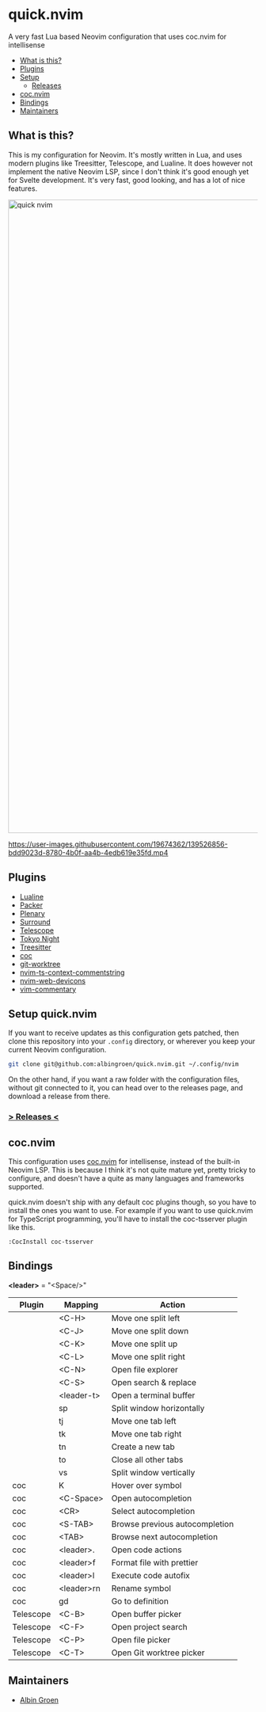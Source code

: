 # quick.nvim

A very fast Lua based Neovim configuration that uses coc.nvim for intellisense

- [What is this?](#what-is-this)
- [Plugins](#plugins)
- [Setup](#setup-quick.nvim)
  - [Releases](#>-releases-<)
- [coc.nvim](#coc.nvim)
- [Bindings](#bindings)
- [Maintainers](#maintainers)

## What is this?

This is my configuration for Neovim. It's mostly written in Lua, and uses
modern plugins like Treesitter, Telescope, and Lualine. It does however not
implement the native Neovim LSP, since I don't think it's good enough yet for
Svelte development. It's very fast, good looking, and has a lot of nice
features.

<img width="1280" alt="quick nvim" src="https://user-images.githubusercontent.com/19674362/139526562-a3a9f9f8-ada7-40d6-a2a8-2c534a97e0a5.png">

https://user-images.githubusercontent.com/19674362/139526856-bdd9023d-8780-4b0f-aa4b-4edb619e35fd.mp4

## Plugins

- [Lualine](https://github.com/nvim-lualine/lualine.nvim)
- [Packer](https://github.com/wbthomason/packer.nvim)
- [Plenary](https://github.com/nvim-lua/plenary.nvim)
- [Surround](https://github.com/blackCauldron7/surround.nvim)
- [Telescope](https://github.com/nvim-telescope/telescope.nvim)
- [Tokyo Night](https://github.com/folke/tokyonight.nvim)
- [Treesitter](https://github.com/nvim-treesitter/nvim-treesitter)
- [coc](https://github.com/neoclide/coc.nvim)
- [git-worktree](https://github.com/ThePrimeagen/git-worktree.nvim)
- [nvim-ts-context-commentstring](https://github.com/JoosepAlviste/nvim-ts-context-commentstring)
- [nvim-web-devicons](https://github.com/kyazdani42/nvim-web-devicons)
- [vim-commentary](https://github.com/tpope/vim-commentary/)

## Setup quick.nvim

If you want to receive updates as this configuration gets patched, then clone
this repository into your `.config` directory, or wherever you keep your
current Neovim configuration.

```sh
git clone git@github.com:albingroen/quick.nvim.git ~/.config/nvim
```

On the other hand, if you want a raw folder with the configuration files,
without git connected to it, you can head over to the releases page, and
download a release from there.

### [\> Releases \<](https://github.com/albingroen/quick.nvim/releases)

## coc.nvim

This configuration uses [coc.nvim](https://github.com/neoclide/coc.nvim) for
intellisense, instead of the built-in Neovim LSP. This is because I think it's
not quite mature yet, pretty tricky to configure, and doesn't have a quite as
many languages and frameworks supported.

quick.nvim doesn't ship with any default coc plugins though, so you have to
install the ones you want to use. For example if you want to use quick.nvim for
TypeScript programming, you'll have to install the coc-tsserver plugin like
this.

```
:CocInstall coc-tsserver
```

## Bindings

**\<leader\>** = "\<Space/\>"

| Plugin    | Mapping      | Action                         |
| --------- | ------------ | ------------------------------ |
|           | \<C-H\>      | Move one split left            |
|           | \<C-J\>      | Move one split down            |
|           | \<C-K\>      | Move one split up              |
|           | \<C-L\>      | Move one split right           |
|           | \<C-N\>      | Open file explorer             |
|           | \<C-S\>      | Open search & replace          |
|           | \<leader-t\> | Open a terminal buffer         |
|           | sp           | Split window horizontally      |
|           | tj           | Move one tab left              |
|           | tk           | Move one tab right             |
|           | tn           | Create a new tab               |
|           | to           | Close all other tabs           |
|           | vs           | Split window vertically        |
| coc       | K            | Hover over symbol              |
| coc       | \<C-Space\>  | Open autocompletion            |
| coc       | \<CR\>       | Select autocompletion          |
| coc       | \<S-TAB\>    | Browse previous autocompletion |
| coc       | \<TAB\>      | Browse next autocompletion     |
| coc       | \<leader\>.  | Open code actions              |
| coc       | \<leader\>f  | Format file with prettier      |
| coc       | \<leader\>l  | Execute code autofix           |
| coc       | \<leader\>rn | Rename symbol                  |
| coc       | gd           | Go to definition               |
| Telescope | \<C-B\>      | Open buffer picker             |
| Telescope | \<C-F\>      | Open project search            |
| Telescope | \<C-P\>      | Open file picker               |
| Telescope | \<C-T\>      | Open Git worktree picker       |

## Maintainers

- [Albin Groen](https://github.com/albingroen)
